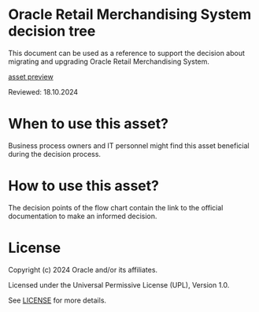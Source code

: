 # Oracle Retail Merchandising System decision tree

This document can be used as a reference to support the decision about migrating and upgrading Oracle Retail Merchandising System.

[asset preview](https://raw.githack.com/oracle-devrel/technology-engineering/main/cloud-architecture/oracle-apps-hyperion-siebel-gbu/gbu/retail/rms-decision-tree/files/rms-decision-tree.html)

Reviewed: 18.10.2024

# When to use this asset?

Business process owners and IT personnel might find this asset beneficial during the decision process.

# How to use this asset?

The decision points of the flow chart contain the link to the official documentation to make an informed decision.

# License

Copyright (c) 2024 Oracle and/or its affiliates.

Licensed under the Universal Permissive License (UPL), Version 1.0.

See [LICENSE](LICENSE) for more details.
